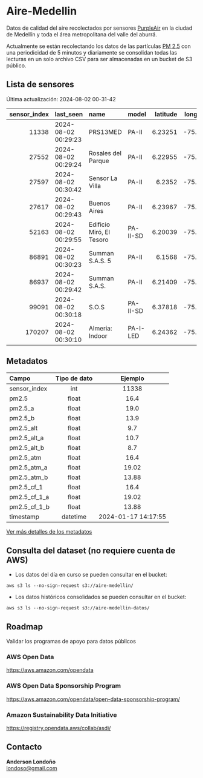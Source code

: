 
# Aire-Medellin
Datos de calidad del aire recolectados por sensores [PurpleAir](https://www2.purpleair.com/) en la ciudad de Medellín y toda el área metropolitana del valle del aburrá.

Actualmente se están recolectando los datos de las partículas [PM 2.5](https://oehha.ca.gov/calenviroscreen/indicator/pm25) con una periodicidad de 5 minutos y diariamente se consolidan todas las lecturas en un solo archivo CSV para ser almacenadas en un bucket de S3 público.

## Lista de sensores

Última actualización: 2024-08-02 00-31-42

|   sensor_index | last_seen           | name                     | model    |   latitude |   longitude | mapa                                                                                  |
|---------------:|:--------------------|:-------------------------|:---------|-----------:|------------:|:--------------------------------------------------------------------------------------|
|          11338 | 2024-08-02 00:29:23 | PRS13MED                 | PA-II    |    6.23251 |    -75.5769 | <a href="https://map.purpleair.com/1/mAQI/a10/p604800/cC0?select=11338">ver mapa</a>  |
|          27552 | 2024-08-02 00:29:24 | Rosales del Parque       | PA-II    |    6.22955 |    -75.5918 | <a href="https://map.purpleair.com/1/mAQI/a10/p604800/cC0?select=27552">ver mapa</a>  |
|          27597 | 2024-08-02 00:30:42 | Sensor La Villa          | PA-II    |    6.2352  |    -75.6043 | <a href="https://map.purpleair.com/1/mAQI/a10/p604800/cC0?select=27597">ver mapa</a>  |
|          27617 | 2024-08-02 00:29:43 | Buenos Aires             | PA-II    |    6.23967 |    -75.5547 | <a href="https://map.purpleair.com/1/mAQI/a10/p604800/cC0?select=27617">ver mapa</a>  |
|          52163 | 2024-08-02 00:29:55 | Edificio Miró, El Tesoro | PA-II-SD |    6.20039 |    -75.5584 | <a href="https://map.purpleair.com/1/mAQI/a10/p604800/cC0?select=52163">ver mapa</a>  |
|          86891 | 2024-08-02 00:30:23 | Summan S.A.S. 5          | PA-II    |    6.1568  |    -75.5887 | <a href="https://map.purpleair.com/1/mAQI/a10/p604800/cC0?select=86891">ver mapa</a>  |
|          86937 | 2024-08-02 00:29:42 | Summan S.A.S.            | PA-II    |    6.21409 |    -75.5717 | <a href="https://map.purpleair.com/1/mAQI/a10/p604800/cC0?select=86937">ver mapa</a>  |
|          99091 | 2024-08-02 00:30:18 | S.O.S                    | PA-II-SD |    6.37818 |    -75.4513 | <a href="https://map.purpleair.com/1/mAQI/a10/p604800/cC0?select=99091">ver mapa</a>  |
|         170207 | 2024-08-02 00:30:10 | Almeria: Indoor          | PA-I-LED |    6.24362 |    -75.6156 | <a href="https://map.purpleair.com/1/mAQI/a10/p604800/cC0?select=170207">ver mapa</a> |

## Metadatos

| Campo         | Tipo de dato | Ejemplo                |
| :----------   | :----------: | :--------------------: |
| sensor_index  | int          | 11338                  |
| pm2.5         | float        | 16.4                   |
| pm2.5_a       | float        | 19.0                   |
| pm2.5_b       | float        | 13.9                   |
| pm2.5_alt     | float        | 9.7                    |
| pm2.5_alt_a   | float        | 10.7                   |
| pm2.5_alt_b   | float        | 8.7                    |
| pm2.5_atm     | float        | 16.4                   |
| pm2.5_atm_a   | float        | 19.02                  |
| pm2.5_atm_b   | float        | 13.88                  |
| pm2.5_cf_1    | float        | 16.4                   |
| pm2.5_cf_1_a  | float        | 19.02                  |
| pm2.5_cf_1_b  | float        | 13.88                  |
| timestamp     | datetime     | 2024-01-17 14:17:55    |

[Ver más detalles de los metadatos](https://api.purpleair.com/#api-groups-get-members-data)

## Consulta del dataset (no requiere cuenta de AWS)

- Los datos del día en curso se pueden consultar en el bucket:

`aws s3 ls --no-sign-request s3://aire-medellin/`

- Los datos históricos consolidados se pueden consultar en el bucket:

`aws s3 ls --no-sign-request s3://aire-medellin-datos/`

## Roadmap

Validar los programas de apoyo para datos públicos

### AWS Open Data

https://aws.amazon.com/opendata

### AWS Open Data Sponsorship Program

https://aws.amazon.com/opendata/open-data-sponsorship-program/

### Amazon Sustainability Data Initiative

https://registry.opendata.aws/collab/asdi/

## Contacto

**Anderson Londoño**<br>
<londoso@gmail.com>

    
